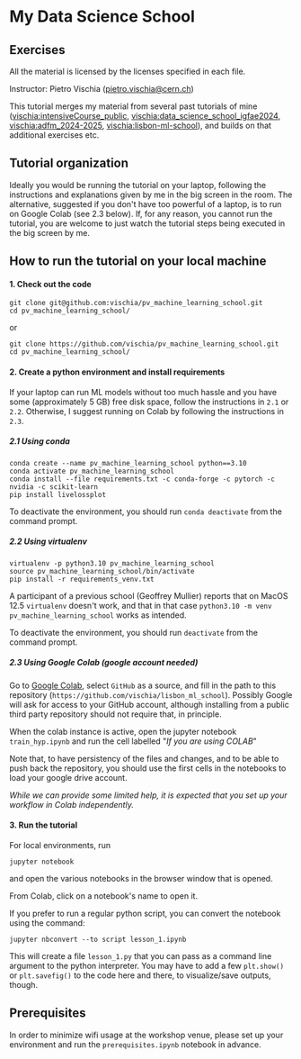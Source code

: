 # My Data Science School
## Exercises

All the material is licensed by the licenses specified in each file.
    
Instructor: Pietro Vischia (pietro.vischia@cern.ch)

This tutorial merges my material from several past tutorials of mine ([vischia:intensiveCourse_public](https://github.com/vischia/intensiveCourse_public), [vischia:data_science_school_igfae2024](https://github.com/vischia/data_science_school_igfae2024), [vischia:adfm_2024-2025](https://github.com/vischia/adfm_2024-2025), [vischia:lisbon-ml-school](https://github.com/vischia/lisbon-ml-school)), and builds on that additional exercises etc.
    
## Tutorial organization

Ideally you would be running the tutorial on your laptop, following the instructions and explanations given by me in the big screen in the room.
The alternative, suggested if you don't have too powerful of a laptop, is to run on Google Colab (see 2.3 below).
If, for any reason, you cannot run the tutorial, you are welcome to just watch the tutorial steps being executed in the big screen by me.

## How to run the tutorial on your local machine

#### 1. Check out the code
```
git clone git@github.com:vischia/pv_machine_learning_school.git
cd pv_machine_learning_school/
```
or
```
git clone https://github.com/vischia/pv_machine_learning_school.git
cd pv_machine_learning_school/
```

#### 2. Create a python environment and install requirements

If your laptop can run ML models without too much hassle and you have some (approximately 5 GB) free disk space, follow the instructions in `2.1` or `2.2`. Otherwise, I suggest running on Colab by following the instructions in `2.3`.
    
##### 2.1 Using conda

```
conda create --name pv_machine_learning_school python==3.10
conda activate pv_machine_learning_school
conda install --file requirements.txt -c conda-forge -c pytorch -c nvidia -c scikit-learn
pip install livelossplot
```

To deactivate the environment, you should run `conda deactivate` from the command prompt.

##### 2.2 Using virtualenv

```
virtualenv -p python3.10 pv_machine_learning_school
source pv_machine_learning_school/bin/activate
pip install -r requirements_venv.txt
```

A participant of a previous school (Geoffrey Mullier) reports that on MacOS 12.5 `virtualenv` doesn't work, and that in that case `python3.10 -m venv pv_machine_learning_school` works as intended.

To deactivate the environment, you should run `deactivate` from the command prompt.

##### 2.3 Using Google Colab (google account needed)

Go to [Google Colab](https://colab.research.google.com/), select `GitHub` as a source, and fill in the path to this repository (`https://github.com/vischia/lisbon_ml_school`). Possibly Google will ask for access to your GitHub account, although installing from a public third party repository should not require that, in principle.

When the colab instance is active, open the jupyter notebook `train_hyp.ipynb` and run the cell labelled "*If you are using COLAB*"

Note that, to have persistency of the files and changes, and to be able to push back the repository, you should use the first cells in the notebooks to load your google drive account.

*While we can provide some limited help, it is expected that you set up your workflow in Colab independently.*


#### 3. Run the tutorial

For local environments, run

```
jupyter notebook
```

and open the various notebooks in the browser window that is opened.

From Colab, click on a notebook's name to open it.

If you prefer to run a regular python script, you can convert the notebook using the command:

```
jupyter nbconvert --to script lesson_1.ipynb
```

This will create a file `lesson_1.py` that you can pass as a command line argument to the python interpreter.
You may have to add a few `plt.show()` or `plt.savefig()` to the code here and there, to visualize/save outputs, though.


## Prerequisites

In order to minimize wifi usage at the workshop venue, please set up your environment and run the `prerequisites.ipynb` notebook in advance.
